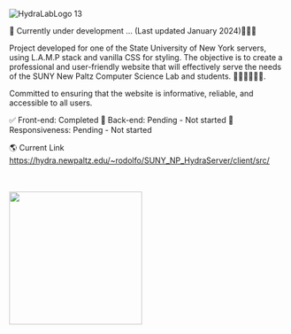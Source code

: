 ![HydraLabLogo 13](https://github.com/RodoJML/SUNY_NP_HydraServer/assets/63088555/66a9fd96-ba45-4a6c-b6d2-fbc69b738ef5)

🚧 Currently under development ... (Last updated January 2024)👷🏼‍♂️<br/>

Project developed for one of the State University of New York servers, using L.A.M.P stack and vanilla CSS for styling. The objective is to create a professional and user-friendly website that will effectively serve the needs of the SUNY New Paltz Computer Science Lab and students. 👩‍💻👨‍💻🧑‍💻. 

Committed to ensuring that the website is informative, reliable, and accessible to all users.

✅ Front-end: Completed
🔴 Back-end: Pending - Not started
🔴 Responsiveness: Pending - Not started

🌎 Current Link
https://hydra.newpaltz.edu/~rodolfo/SUNY_NP_HydraServer/client/src/

<br/><br/>
<img src="https://www.newpaltz.edu/media/web-assets/logos-images-and-icons/logo_transparent.png" style="width: 15rem">

